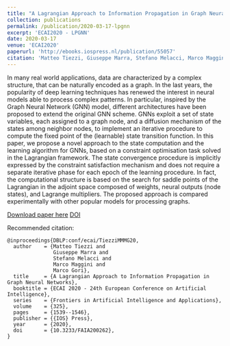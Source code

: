 ```yaml
---
title: "A Lagrangian Approach to Information Propagation in Graph Neural Networks"
collection: publications
permalink: /publication/2020-03-17-lpgnn
excerpt: 'ECAI2020 - LPGNN'
date: 2020-03-17
venue: 'ECAI2020'
paperurl: 'http://ebooks.iospress.nl/publication/55057'
citation: 'Matteo Tiezzi, Giuseppe Marra, Stefano Melacci, Marco Maggini and Marco Gori (2020). &quot;A Lagrangian Approach to Information Propagation in Graph Neural Networks; <i>ECAI2020 -</i>'
---
```


In many real world applications, data are characterized by a complex structure, that can be naturally encoded as a graph. In the last years, the popularity of deep learning techniques has renewed the interest in neural models able to process complex patterns. In particular, inspired by the Graph Neural Network (GNN) model, different architectures have been proposed to extend the original GNN scheme. GNNs exploit a set of state variables, each assigned to a graph node, and a diffusion mechanism of the states among neighbor nodes, to implement an iterative procedure to compute the fixed point of the (learnable) state transition function. In this paper, we propose a novel approach to the state computation and the learning algorithm for GNNs, based on a constraint optimisation task solved in the Lagrangian framework. The state convergence procedure is implicitly expressed by the constraint satisfaction mechanism and does not require a separate iterative phase for each epoch of the learning procedure. In fact, the computational structure is based on the search for saddle points of the Lagrangian in the adjoint space composed of weights, neural outputs (node states), and Lagrange multipliers. The proposed approach is compared experimentally with other popular models for processing graphs.

[Download paper here](http://ebooks.iospress.nl/publication/55057)
[DOI](https://doi.org/10.3233/FAIA200262)

Recommended citation: 
```
@inproceedings{DBLP:conf/ecai/TiezziMMMG20,
  author    = {Matteo Tiezzi and
               Giuseppe Marra and
               Stefano Melacci and
               Marco Maggini and
               Marco Gori},
  title     = {A Lagrangian Approach to Information Propagation in Graph Neural Networks},
  booktitle = {ECAI 2020 - 24th European Conference on Artificial Intelligence},
  series    = {Frontiers in Artificial Intelligence and Applications},
  volume    = {325},
  pages     = {1539--1546},
  publisher = {{IOS} Press},
  year      = {2020},
  doi       = {10.3233/FAIA200262},
}
```